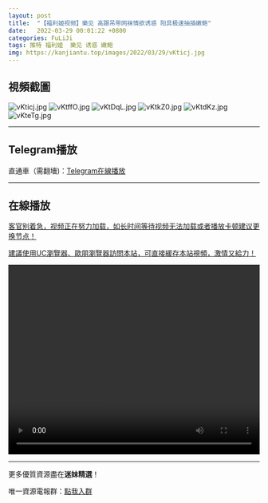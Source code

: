 ```yaml
---
layout: post
title:  "【福利姬视频】樂见 高跟吊带网袜情欲诱惑 阳具极速抽插嫩鲍"
date:   2022-03-29 00:01:22 +0800
categories: FuLiJi
tags: 推特 福利姬  樂见 诱惑 嫩鲍
img: https://kanjiantu.top/images/2022/03/29/vKticj.jpg
---
```



## 視頻截圖

![vKticj.jpg](https://kanjiantu.top/images/2022/03/29/vKticj.jpg)
![vKtffO.jpg](https://kanjiantu.top/images/2022/03/29/vKtffO.jpg)
![vKtDqL.jpg](https://kanjiantu.top/images/2022/03/29/vKtDqL.jpg)
![vKtkZ0.jpg](https://kanjiantu.top/images/2022/03/29/vKtkZ0.jpg)
![vKtdKz.jpg](https://kanjiantu.top/images/2022/03/29/vKtdKz.jpg)
![vKteTg.jpg](https://kanjiantu.top/images/2022/03/29/vKteTg.jpg)

* * *
## Telegram播放

直通車（需翻墻)：[Telegram在線播放](https://t.me/mimeijingxuan/129)

* * *
## 在線播放
<u>客官别着急，视频正在努力加载，如长时间等待视频无法加载或者播放卡顿建议更换节点！</u>

<u>建議使用UC瀏覽器、歐朋瀏覽器訪問本站，可直接緩存本站視頻，激情又給力！</u>
<center><video src="https://cdn.publer.io/uploads/tmp/1648497079-25086-0749-7258/eac64e1defdead4728e779d9c7232262.mp4" width="100%" height="380px" controls="controls"></video></center>


* * *
更多優質資源盡在**迷妹精選**！

唯一資源電報群：[點我入群](https://t.me/mimeijingxuan)


